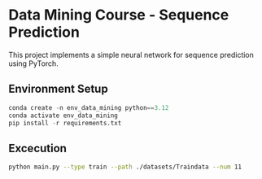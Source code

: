 # Data Mining Course - Sequence Prediction

This project implements a simple neural network for sequence prediction using PyTorch.

## Environment Setup

```python
conda create -n env_data_mining python==3.12
conda activate env_data_mining
pip install -r requirements.txt
```


## Excecution
```bash
python main.py --type train --path ./datasets/Traindata --num 11
```